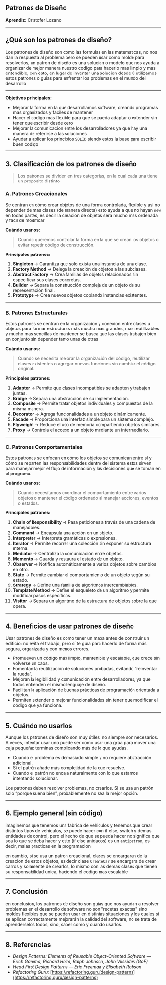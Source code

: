 ## **Patrones de Diseño**

**Aprendiz:** Cristofer Lozano

---

##  **¿Qué son los patrones de diseño?**

Los patrones de diseño son como las formulas en las matematicas, no nos dan la respuesta al problema
pero se pueden usar como molde para resolverlos, un patron de diseño es una solucion o modelo que nos
ayuda a organizar de mejor manera nuestro codigo para hacerlo mas limpio y mas entendible, con esto, en lugar
de inventar una solucion desde 0 utilizamos estos patrones o guias para enfrentar los problemas en el mundo
del desarrollo

---

**Objetivos principales:**

- Mejorar la forma en la que desarrollamos software, creando programas mas organizados y faciles de
mantener
- Hacer el codigo mas flexible para que se pueda adaptar o extender sin tener que escribir desde cero
- Mejorar la comunicacion entre los desarrolladores ya que hay una manera de referirse a las soluciones
- Ayudar a aplicar los principios `SOLID` siendo estos la base para escribir buen codigo

---

## **3. Clasificación de los patrones de diseño**

> Los patrones se dividen en tres categorias, en la cual cada una tiene un proposito distinto

###  **A. Patrones Creacionales**
Se centran en cómo crear objetos de una forma controlada, flexible y asi no depender de mas clases (de manera directa)
esto ayuda a que no hayan `new` en todas partes, es decir la creacion de objetos sera mucho mas ordenada y facil de
modificar

**Cuándo usarlos:**
> Cuando queremos controlar la forma en la que se crean los objetos o evitar repetir código de construcción.

**Principales patrones:**
1. **Singleton** → Garantiza que solo exista una instancia de una clase.
2. **Factory Method** → Delega la creación de objetos a las subclases.
3. **Abstract Factory** → Crea familias de objetos relacionados sin especificar sus clases concretas.
4. **Builder** → Separa la construcción compleja de un objeto de su representación final.
5. **Prototype** → Crea nuevos objetos copiando instancias existentes.

---

### **B. Patrones Estructurales**
Estos patrones se centran en la organizacion y conexion entre clases u objetos para formar estructuras
más mucho mas grandes, mas reutilizables y mucho mas sencillas de mantener
se busca que las clases trabajen bien en conjunto sin depender tanto unas de otras

**Cuándo usarlos:**
>Cuando se necesita mejorar la organización del código, reutilizar clases existentes o agregar nuevas
>funciones sin cambiar el código original.

**Principales patrones:**
1. **Adapter** → Permite que clases incompatibles se adapten y trabajen juntas.
2. **Bridge** → Separa una abstracción de su implementación.
3. **Composite** → Permite tratar objetos individuales y compuestos de la misma manera.
4. **Decorator** → Agrega funcionalidades a un objeto dinámicamente.
5. **Facade** → Proporciona una interfaz simple para un sistema complejo.
6. **Flyweight** → Reduce el uso de memoria compartiendo objetos similares.
7. **Proxy** → Controla el acceso a un objeto mediante un intermediario.

---

### **C. Patrones Comportamentales**
Estos patrones se enfocan en cómo los objetos se comunican entre sí y cómo se reparten las responsabilidades dentro del sistema
estos sirven para manejar mejor el flujo de información y las decisiones que se toman en el programa.

**Cuándo usarlos:**
> Cuando necesitamos coordinar el comportamiento entre varios objetos o mantener el código ordenado al manejar acciones, eventos o estados.

**Principales patrones:**
1. **Chain of Responsibility** → Pasa peticiones a través de una cadena de manejadores.  
2. **Command** → Encapsula una acción en un objeto.  
3. **Interpreter** → Interpreta gramáticas o expresiones.  
4. **Iterator** → Permite recorrer una colección sin exponer su estructura interna.  
5. **Mediator** → Centraliza la comunicación entre objetos.  
6. **Memento** → Guarda y restaura el estado de un objeto.  
7. **Observer** → Notifica automáticamente a varios objetos sobre cambios en otro.  
8. **State** → Permite cambiar el comportamiento de un objeto según su estado.  
9. **Strategy** → Define una familia de algoritmos intercambiables.  
10. **Template Method** → Define el esqueleto de un algoritmo y permite modificar pasos específicos.  
11. **Visitor** → Separa un algoritmo de la estructura de objetos sobre la que opera.

---

## **4. Beneficios de usar patrones de diseño**

Usar patrones de diseño es como tener un mapa antes de construir un edificio:
no evita el trabajo, pero sí te guía para hacerlo de forma más segura, organizada y con menos errores.

- Promueven un código más limpio, mantenible y escalable, que crece sin volverse un caos.
- Fomentan la reutilización de soluciones probadas, evitando “reinventar la rueda”.
- Mejoran la legibilidad y comunicación entre desarrolladores, ya que todos entienden el mismo lenguaje de diseño.
- Facilitan la aplicación de buenas prácticas de programación orientada a objetos.
- Permiten extender o mejorar funcionalidades sin tener que modificar el código que ya funciona.

---

## **5. Cuándo no usarlos**

Aunque los patrones de diseño son muy útiles, no siempre son necesarios.
A veces, intentar usar uno puede ser como usar una grúa para mover una 
caja pequeña: terminas complicando más de lo que ayudas.

- Cuando el problema es demasiado simple y no requiere abstracción adicional.  
- Si el patrón añade más complejidad de la que resuelve.
- Cuando el patrón no encaja naturalmente con lo que estamos intentando solucionar.

Los patrones deben resolver problemas, no crearlos.
Si se usa un patrón solo “porque suena bien”, probablemente no sea la mejor opción.

---

## **6. Ejemplo general (sin código)**

imaginemos que tenemos una fabrica de vehiculos y tenemos que crear distintos tipos de vehiculos, se puede
hacer con if else, switch y demas entidades de control, pero el hecho de que se pueda hacer no significa
que sea lo que se deba hacer y esto (if else anidados) es un `antipatron`, es decir, malas practicas en la programacion

en cambio, si se usa un patron creacional, clases se encargaran de la creacion de estos objetos, es decir
clase `CreateCar` se encargara de crear carros y solamente de crearlos, lo mismo con las demas clases que tienen
su responsabilidad unica, haciendo el codigo mas escalable

---

## **7. Conclusión**
en conclusion, los patrones de diseño son guias que nos ayudan a resolver problemas en el desarrollo de software
no son "recetas exactas" sino moldes flexibles que se pueden usar en distintas situaciones y los cuales si se aplican
correctamente mejorarán la calidad del software, no se trata de aprenderselos todos, sino, saber como y cuando usarlos.

---

## **8. Referencias**
- *Design Patterns: Elements of Reusable Object-Oriented Software* — *Erich Gamma, Richard Helm, Ralph Johnson, John Vlissides (GoF)*
- *Head First Design Patterns* — *Eric Freeman y Elisabeth Robson*
- *Refactoring Guru:* [https://refactoring.guru/design-patterns](https://refactoring.guru/design-patterns)